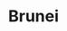 ---
title: Brunei
crosslinks:
- youtubefactsbot
- malaysia
- youtubot
- u_imguralbumbot
- IsAnybodyHere
- todayilearned
- worldnews
- john_yukis_bots
- alotabot
- gaming
- singapore
- Philippines
- AskReddit
- shortscarystories
- Serendipity
- '2012'
- beetlejuicing
- LinkFixBot
- ShittyMsPaint
- prequel
---